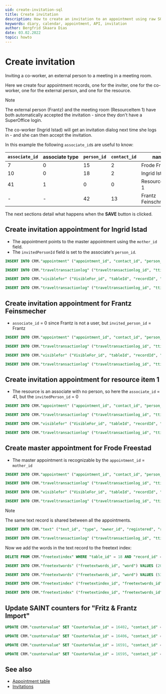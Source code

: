 ```yaml
---
uid: create-invitation-sql
title: Create invitation
description: How to create an invitation to an appointment using raw SQL.
keywords: diary, calendar, appointment, API, invitation
author: Bergfrid Skaara Dias
date: 03.02.2022
topic: howto
---
```


# Create invitation

Inviting a co-worker, an external person to a meeting in a meeting room.

Here we create four appointment records, one for the inviter, one for the co-worker, one for the external person, and one for the resource.

> [!NOTE]
> The external person (Frantz) and the meeting room (ResourceItem 1) have both automatically accepted the invitation - since they don't have a SuperOffice login.

The co-worker (Ingrid Istad) will get an invitation dialog next time she logs in - and she can then accept the invitation.

In this example the following `associate_id`s are useful to know:

| `associate_id` | associate type | `person_id` | `contact_id` | name |
|---|---|---|---|---|
| 7  | 0 | 15 | 2 | Frode Freestad |
| 10 | 0 | 18 | 2 | Ingrid Istad |
| 41 | 1 | 0  | 0 | Resource item 1 |
| -  | - | 42 | 13| Frantz Feinschmecker |

The next sections detail what happens when the **SAVE** button is clicked.

## Create invitation appointment for Ingrid Istad

* The appointment points to the master appointment using the `mother_id` field.
* The `invitedPersonId` field is set to the associate's `person_id`.

<!-- markdownlint-disable MD013 -->
```SQL
INSERT INTO CRM."appointment" ("appointment_id", "contact_id", "person_id", "**associate_id**", "group_idx", "registered", "registered_associate_id", "done", "do_by", "leadtime", "task_idx", "priority_idx", "type", "status", "private", "alarm", "text_id", "project_id", "**mother_id**", "document_id", "color_index", "opportunity_id", "**invitedPersonId**", "activeDate", "endDate", "lagTime", "source", "userdef_id", "userdef2_id", "updated", "updated_associate_id", "updatedCount", "activeLinks", "recurrenceRuleId", "location", "alldayEvent", "freeBusy", "rejectCounter", "emailId", "rejectReason", "hasAlarm", "assignedBy") VALUES (740, 13, 42, **10**, 5, 1164896595, 7, 0, 1164888900, 0, 8, 0, 6, 5, 0, 0, 389, 0, **739**, 0, 0, 0, **18**, 1164888900, 1164894300, 0, 0, 0, 0, 0, 0, 0, 0, 0, '', 0, 0, 0, 0, '', 0, 0)

INSERT INTO CRM."traveltransactionlog" ("traveltransactionlog_id", "ttime", "prev_record_id", "type", "associate_id", "tablenumber", "record_id") VALUES (110444, 1164900195, 0, 4352, 7, 9, 740)

INSERT INTO CRM."visiblefor" ("VisibleFor_id", "tableId", "recordId", "forAll", "forGroupId", "forAssocId", "encryptedCheck", "registered", "registered_associate_id", "updated", "updated_associate_id", "updatedCount") VALUES (915, 9, 740, 1, 0, 0, 'TU6UOTaVZLKiFhgQyTEIuYatA57qbFEo', 1164896595, 7, 0, 0, 0)

INSERT INTO CRM."traveltransactionlog" ("traveltransactionlog_id", "ttime", "prev_record_id", "type", "associate_id", "tablenumber", "record_id") VALUES (110445, 1164900195, 0, 4352, 7, 196, 915)
```

## Create invitation appointment for Frantz Feinsmecher

* `associate_id` = 0 since Frantz is not a user, but `invited_person_id` = Frantz

```SQL
INSERT INTO CRM."appointment" ("appointment_id", "contact_id", "person_id", "**associate_id**", "group_idx", "registered", "registered_associate_id", "done", "do_by", "leadtime", "task_idx", "priority_idx", "type", "status", "private", "alarm", "text_id", "project_id", "**mother_id**", "document_id", "color_index", "opportunity_id", "**invitedPersonId**", "activeDate", "endDate", "lagTime", "source", "userdef_id", "userdef2_id", "updated", "updated_associate_id", "updatedCount", "activeLinks", "recurrenceRuleId", "location", "alldayEvent", "freeBusy", "rejectCounter", "emailId", "rejectReason", "hasAlarm", "assignedBy") VALUES (741, 13, 42, **0**, 0, 1164896595, 7, 0, 1164888900, 0, 8, 0, 1, 1, 0, 0, 389, 0, **739**, 0, 0, 0, **42**, 1164888900, 1164894300, 0, 0, 0, 0, 0, 0, 0, 0, 0, '', 0, 0, 0, 0, '', 0, 0)

INSERT INTO CRM."traveltransactionlog" ("traveltransactionlog_id", "ttime", "prev_record_id", "type", "associate_id", "tablenumber", "record_id") VALUES (110446, 1164900195, 0, 4352, 7, 9, 741)

INSERT INTO CRM."visiblefor" ("VisibleFor_id", "tableId", "recordId", "forAll", "forGroupId", "forAssocId", "encryptedCheck", "registered", "registered_associate_id", "updated", "updated_associate_id", "updatedCount") VALUES (916, 9, 741, 1, 0, 0, 'xt5SMR9bL92iFhgQyTEIuYatA57qbFEo', 1164896595, 7, 0, 0, 0)

INSERT INTO CRM."traveltransactionlog" ("traveltransactionlog_id", "ttime", "prev_record_id", "type", "associate_id", "tablenumber", "record_id") VALUES (110447, 1164900195, 0, 4352, 7, 196, 916)
```

## Create invitation appointment for resource item 1

* The resource is an associate with no person, so here the `associate_id` = 41, but the `invitedPerson_id` = 0

```SQL
INSERT INTO CRM."appointment" ("appointment_id", "contact_id", "person_id", "**associate_id**", "group_idx", "registered", "registered_associate_id", "done", "do_by", "leadtime", "task_idx", "priority_idx", "type", "status", "private", "alarm", "text_id", "project_id", "**mother_id**", "document_id", "color_index", "opportunity_id", "**invitedPersonId**", "activeDate", "endDate", "lagTime", "source", "userdef_id", "userdef2_id", "updated", "updated_associate_id", "updatedCount", "activeLinks", "recurrenceRuleId", "location", "alldayEvent", "freeBusy", "rejectCounter", "emailId", "rejectReason", "hasAlarm", "assignedBy") VALUES (742, 13, 42, **41**, 4, 1164896595, 7, 0, 1164888900, 0, 8, 0, 1, 1, 0, 0, 389, 0, **739**, 0, 0, 0, **0**, 1164888900, 1164894300, 0, 0, 0, 0, 0, 0, 0, 0, 0, '', 0, 0, 0, 0, '', 0, 0)

INSERT INTO CRM."traveltransactionlog" ("traveltransactionlog_id", "ttime", "prev_record_id", "type", "associate_id", "tablenumber", "record_id") VALUES (110448, 1164900195, 0, 4352, 7, 9, 742)

INSERT INTO CRM."visiblefor" ("VisibleFor_id", "tableId", "recordId", "forAll", "forGroupId", "forAssocId", "encryptedCheck", "registered", "registered_associate_id", "updated", "updated_associate_id", "updatedCount") VALUES (917, 9, 742, 1, 0, 0, '0/BOOig87Y+iFhgQyTEIuYatA57qbFEo', 1164896595, 7, 0, 0, 0)

INSERT INTO CRM."traveltransactionlog" ("traveltransactionlog_id", "ttime", "prev_record_id", "type", "associate_id", "tablenumber", "record_id") VALUES (110449, 1164900195, 0, 4352, 7, 196, 917)
```

## Create master appointment for Frode Freestad

* The master appointment is recognizable by the `appointment_id` = `mother_id`

```SQL
INSERT INTO CRM."appointment" ("appointment_id", "contact_id", "person_id", "associate_id", "group_idx", "registered", "registered_associate_id", "done", "do_by", "leadtime", "task_idx", "priority_idx", "type", "status", "private", "alarm", "text_id", "project_id", "mother_id", "document_id", "color_index", "opportunity_id", "invitedPersonId", "activeDate", "endDate", "lagTime", "source", "userdef_id", "userdef2_id", "updated", "updated_associate_id", "updatedCount", "activeLinks", "recurrenceRuleId", "location", "alldayEvent", "freeBusy", "rejectCounter", "emailId", "rejectReason", "hasAlarm", "assignedBy") VALUES (739, 13, 42, 7, 4, 1164896595, 7, 0, 1164888900, 0, 8, 0, 1, 1, 0, 0, 389, 0, 739, 0, 0, 0, 15, 1164888900, 1164894300, 0, 0, 0, 0, 0, 0, 0, 0, 0, '', 0, 0, 0, 0, '', 0, 0)

INSERT INTO CRM."traveltransactionlog" ("traveltransactionlog_id", "ttime", "prev_record_id", "type", "associate_id", "tablenumber", "record_id") VALUES (110450, 1164900195, 0, 4352, 7, 9, 739)

INSERT INTO CRM."visiblefor" ("VisibleFor_id", "tableId", "recordId", "forAll", "forGroupId", "forAssocId", "encryptedCheck", "registered", "registered_associate_id", "updated", "updated_associate_id", "updatedCount") VALUES (918, 9, 739, 1, 0, 0, 'BDTWlNDVe6qiFhgQyTEIuYatA57qbFEo', 1164896596, 7, 0, 0, 0)

INSERT INTO CRM."traveltransactionlog" ("traveltransactionlog_id", "ttime", "prev_record_id", "type", "associate_id", "tablenumber", "record_id") VALUES (110452, 1164900196, 0, 4352, 7, 196, 918)
```

> [!NOTE]
> The same text record is shared between all the appointments.

```SQL
INSERT INTO CRM."text" ("text_id", "type", "owner_id", "registered", "registered_associate_id", "updated", "updated_associate_id", "updatedCount", "text", "lcid", "seqno") VALUES (389, 4, 739, 1164896596, 7, 0, 0, 0, 'Lunch meeting', 1044, 0)

INSERT INTO CRM."traveltransactionlog" ("traveltransactionlog_id", "ttime", "prev_record_id", "type", "associate_id", "tablenumber", "record_id") VALUES (110451, 1164900196, 0, 4352, 7, 18, 389)
```

Now we add the words in the text record to the freetext index:

```SQL
DELETE FROM CRM."freetextindex" WHERE "table_id" = 18 AND "record_id" = 389

INSERT INTO CRM."freetextwords" ("freetextwords_id", "word") VALUES (2086811941, 'LUNCH')

INSERT INTO CRM."freetextwords" ("freetextwords_id", "word") VALUES (535965901, 'MEETING')

INSERT INTO CRM."freetextindex" ("freetextindex_id", "freetextwords_id", "table_id", "record_id", "ownertable_id", "ownerrecord_id", "infile") VALUES (790392919, 2086811941, 18, 389, 9, 739, 0)

INSERT INTO CRM."freetextindex" ("freetextindex_id", "freetextwords_id", "table_id", "record_id", "ownertable_id", "ownerrecord_id", "infile") VALUES (1431706010, 535965901, 18, 389, 9, 739, 0)
```

## Update SAINT counters for "Fritz & Frantz Import"

```SQL
UPDATE CRM."countervalue" SET "CounterValue_id" = 16402, "contact_id" = 13, "person_id" = 0, "project_id" = 0, "extra1_id" = 0, "extra2_id" = 0, "record_type" = 1, "direction" = 3, "intent_id" = 0, "sale_status" = 0, "amountClassId" = 0, "totalReg" = 1, "totalRegInPeriod" = 1, "notCompleted" = 1, "notCompletedInPeriod" = 1, "lastRegistered" = 1164888900, "lastCompleted" = 0, "lastDoBy" = 1164888900, "extra1_count" = 0, "extra2_count" = 0, "extra3_count" = 0, "extra4_count" = 0, "registered" = 0, "registered_associate_id" = 0, "updated" = 1164896596, "updated_associate_id" = 7, "updatedCount" = 0 WHERE "CounterValue_id" = 16402

UPDATE CRM."countervalue" SET "CounterValue_id" = 16406, "contact_id" = 13, "person_id" = 0, "project_id" = 0, "extra1_id" = 0, "extra2_id" = 0, "record_type" = 1, "direction" = 3, "intent_id" = 5, "sale_status" = 0, "amountClassId" = 0, "totalReg" = 1, "totalRegInPeriod" = 1, "notCompleted" = 1, "notCompletedInPeriod" = 1, "lastRegistered" = 1164888900, "lastCompleted" = 0, "lastDoBy" = 1164888900, "extra1_count" = 0, "extra2_count" = 0, "extra3_count" = 0, "extra4_count" = 0, "registered" = 0, "registered_associate_id" = 0, "updated" = 1164896596, "updated_associate_id" = 7, "updatedCount" = 0 WHERE "CounterValue_id" = 16406

UPDATE CRM."countervalue" SET "CounterValue_id" = 16591, "contact_id" = 13, "person_id" = 0, "project_id" = 0, "extra1_id" = 0, "extra2_id" = 0, "record_type" = 10, "direction" = 3, "intent_id" = 0, "sale_status" = 0, "amountClassId" = 0, "totalReg" = 1, "totalRegInPeriod" = 1, "notCompleted" = 1, "notCompletedInPeriod" = 1, "lastRegistered" = 1164888900, "lastCompleted" = 0, "lastDoBy" = 1164888900, "extra1_count" = 0, "extra2_count" = 0, "extra3_count" = 0, "extra4_count" = 0, "registered" = 0, "registered_associate_id" = 0, "updated" = 1164896596, "updated_associate_id" = 7, "updatedCount" = 0 WHERE "CounterValue_id" = 16591

UPDATE CRM."countervalue" SET "CounterValue_id" = 16595, "contact_id" = 13, "person_id" = 0, "project_id" = 0, "extra1_id" = 0, "extra2_id" = 0, "record_type" = 10, "direction" = 3, "intent_id" = 5, "sale_status" = 0, "amountClassId" = 0, "totalReg" = 1, "totalRegInPeriod" = 1, "notCompleted" = 1, "notCompletedInPeriod" = 1, "lastRegistered" = 1164888900, "lastCompleted" = 0, "lastDoBy" = 1164888900, "extra1_count" = 0, "extra2_count" = 0, "extra3_count" = 0, "extra4_count" = 0, "registered" = 0, "registered_associate_id" = 0, "updated" = 1164896596, "updated_associate_id" = 7, "updatedCount" = 0 WHERE "CounterValue_id" = 16595
```

## See also

* [Appointment table][1]
* [Invitations][2]

<!-- Referenced links -->
[1]: ../../../../database/tables/appointment.md
[2]: ../../../../diary/learn/invitation/index.md

<!-- Referenced images -->
